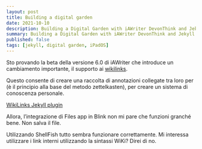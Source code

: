 ```yaml
---
layout: post
title: Building a digital garden
date: 2021-10-10
description: Building a Digital Garden with iAWriter DevonThink and Jekyll
summary: Building a Digital Garden with iAWriter DevonThink and Jekyll
published: false
tags: [jekyll, digital garden, iPadOS]
---
```


Sto provando la beta della versione 6.0 di iAWriter che introduce un cambiamento importante, il supporto ai [wikilinks](https://it.wikipedia.org/wiki/Aiuto:Wikilink).

Questo consente di creare una raccolta di annotazioni collegate tra loro per (è il principio alla base del metodo zettelkasten), per creare un sistema di conoscenza personale.

[WikiLinks Jekyll plugin](https://github.com/manunamz/jekyll-wikilinks)

Allora, l’integrazione di Files app in Blink non mi pare che funzioni granché bene. Non salva il file.

Utilizzando ShellFish tutto sembra funzionare correttamente. Mi interessa utilizzare i link interni utilizzando la sintassi WiKi? Direi di no.


